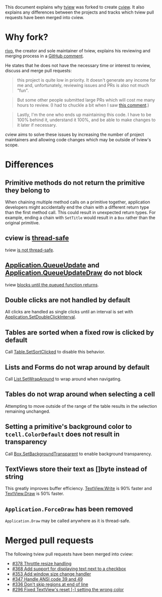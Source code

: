 This document explains why [tview](https://github.com/rivo/tview) was forked to
create [cview](https://gitlab.com/tslocum/cview). It also explains any
differences between the projects and tracks which tview pull requests have been
merged into cview.

# Why fork?

[rivo](https://github.com/rivo), the creator and sole maintainer of tview,
explains his reviewing and merging process in a [GitHub comment](https://github.com/rivo/tview/pull/298#issuecomment-559373851).

He states that he does not have the necessary time or interest to review,
discuss and merge pull requests:

>this project is quite low in priority. It doesn't generate any income for me
>and, unfortunately, reviewing issues and PRs is also not much "fun".

>But some other people submitted large PRs which will cost me many hours to
>review. (I had to chuckle a bit when I saw [this comment](https://github.com/rivo/tview/pull/363#issuecomment-555484734).)

>Lastly, I'm the one who ends up maintaining this code. I have to be 100%
>behind it, understand it 100%, and be able to make changes to it later if
> necessary.

cview aims to solve these issues by increasing the number of project
maintainers and allowing code changes which may be outside of tview's scope.

# Differences

## Primitive methods do not return the primitive they belong to

When chaining multiple method calls on a primitive together, application
developers might accidentally end the chain with a different return type than
the first method call. This could result in unexpected return types. For
example, ending a chain with `SetTitle` would result in a `Box` rather than the
original primitive.

## cview is [thread-safe](https://docs.rocketnine.space/gitlab.com/tslocum/cview/#hdr-Concurrency)

tview [is not thread-safe](https://godoc.org/github.com/rivo/tview#hdr-Concurrency).

## [Application.QueueUpdate](https://docs.rocketnine.space/gitlab.com/tslocum/cview/#Application.QueueUpdate) and [Application.QueueUpdateDraw](https://docs.rocketnine.space/gitlab.com/tslocum/cview/#Application.QueueUpdateDraw) do not block

tview [blocks until the queued function returns](https://github.com/rivo/tview/blob/fe3052019536251fd145835dbaa225b33b7d3088/application.go#L510).

## Double clicks are not handled by default

All clicks are handled as single clicks until an interval is set with [Application.SetDoubleClickInterval](https://docs.rocketnine.space/gitlab.com/tslocum/cview/#Application.SetDoubleClickInterval).

## Tables are sorted when a fixed row is clicked by default

Call [Table.SetSortClicked](https://docs.rocketnine.space/gitlab.com/tslocum/cview/#Table.SetSortClicked)
to disable this behavior.

## Lists and Forms do not wrap around by default

Call [List.SetWrapAround](https://docs.rocketnine.space/gitlab.com/tslocum/cview/#List.SetWrapAround)
to wrap around when navigating.

## Tables do not wrap around when selecting a cell

Attempting to move outside of the range of the table results in the selection
remaining unchanged. 

## Setting a primitive's background color to `tcell.ColorDefault` does not result in transparency

Call [Box.SetBackgroundTransparent](https://docs.rocketnine.space/gitlab.com/tslocum/cview/#Box.SetBackgroundTransparent)
to enable background transparency.

## TextViews store their text as []byte instead of string

This greatly improves buffer efficiency. [TextView.Write](https://docs.rocketnine.space/gitlab.com/tslocum/cview/#TextView.Write)
is 90% faster and [TextView.Draw](https://docs.rocketnine.space/gitlab.com/tslocum/cview/#TextView.Draw)
is 50% faster.    

## `Application.ForceDraw` has been removed

`Application.Draw` may be called anywhere as it is thread-safe.

# Merged pull requests

The following tview pull requests have been merged into cview:

- [#378 Throttle resize handling](https://github.com/rivo/tview/pull/378)
- [#368 Add support for displaying text next to a checkbox](https://github.com/rivo/tview/pull/368)
- [#353 Add window size change handler](https://github.com/rivo/tview/pull/353)
- [#347 Handle ANSI code 39 and 49](https://github.com/rivo/tview/pull/347)
- [#336 Don't skip regions at end of line](https://github.com/rivo/tview/pull/336)
- [#296 Fixed TextView's reset &#x5B;-&#x5D; setting the wrong color](https://github.com/rivo/tview/pull/296)
